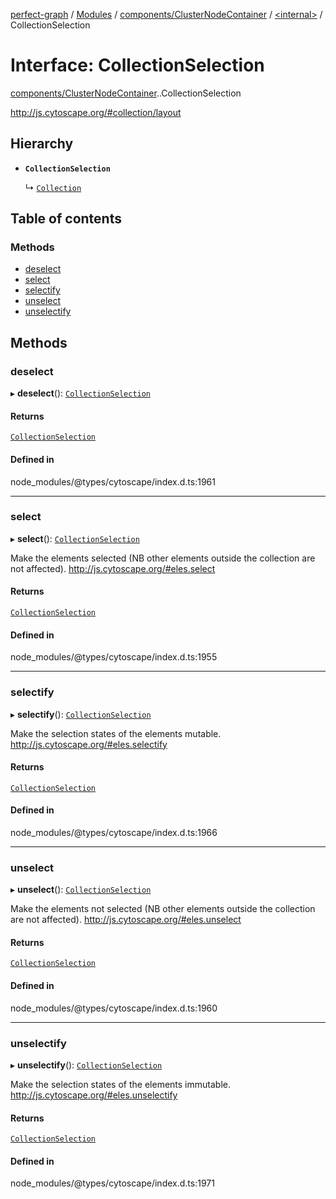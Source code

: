 [perfect-graph](../README.md) / [Modules](../modules.md) / [components/ClusterNodeContainer](../modules/components_ClusterNodeContainer.md) / [<internal\>](../modules/components_ClusterNodeContainer._internal_.md) / CollectionSelection

# Interface: CollectionSelection

[components/ClusterNodeContainer](../modules/components_ClusterNodeContainer.md).[<internal>](../modules/components_ClusterNodeContainer._internal_.md).CollectionSelection

http://js.cytoscape.org/#collection/layout

## Hierarchy

- **`CollectionSelection`**

  ↳ [`Collection`](components_ClusterNodeContainer._internal_.Collection.md)

## Table of contents

### Methods

- [deselect](components_ClusterNodeContainer._internal_.CollectionSelection.md#deselect)
- [select](components_ClusterNodeContainer._internal_.CollectionSelection.md#select)
- [selectify](components_ClusterNodeContainer._internal_.CollectionSelection.md#selectify)
- [unselect](components_ClusterNodeContainer._internal_.CollectionSelection.md#unselect)
- [unselectify](components_ClusterNodeContainer._internal_.CollectionSelection.md#unselectify)

## Methods

### deselect

▸ **deselect**(): [`CollectionSelection`](components_ClusterNodeContainer._internal_.CollectionSelection.md)

#### Returns

[`CollectionSelection`](components_ClusterNodeContainer._internal_.CollectionSelection.md)

#### Defined in

node_modules/@types/cytoscape/index.d.ts:1961

___

### select

▸ **select**(): [`CollectionSelection`](components_ClusterNodeContainer._internal_.CollectionSelection.md)

Make the elements selected (NB other elements outside the collection are not affected).
http://js.cytoscape.org/#eles.select

#### Returns

[`CollectionSelection`](components_ClusterNodeContainer._internal_.CollectionSelection.md)

#### Defined in

node_modules/@types/cytoscape/index.d.ts:1955

___

### selectify

▸ **selectify**(): [`CollectionSelection`](components_ClusterNodeContainer._internal_.CollectionSelection.md)

Make the selection states of the elements mutable.
http://js.cytoscape.org/#eles.selectify

#### Returns

[`CollectionSelection`](components_ClusterNodeContainer._internal_.CollectionSelection.md)

#### Defined in

node_modules/@types/cytoscape/index.d.ts:1966

___

### unselect

▸ **unselect**(): [`CollectionSelection`](components_ClusterNodeContainer._internal_.CollectionSelection.md)

Make the elements not selected (NB other elements outside the collection are not affected).
http://js.cytoscape.org/#eles.unselect

#### Returns

[`CollectionSelection`](components_ClusterNodeContainer._internal_.CollectionSelection.md)

#### Defined in

node_modules/@types/cytoscape/index.d.ts:1960

___

### unselectify

▸ **unselectify**(): [`CollectionSelection`](components_ClusterNodeContainer._internal_.CollectionSelection.md)

Make the selection states of the elements immutable.
http://js.cytoscape.org/#eles.unselectify

#### Returns

[`CollectionSelection`](components_ClusterNodeContainer._internal_.CollectionSelection.md)

#### Defined in

node_modules/@types/cytoscape/index.d.ts:1971
